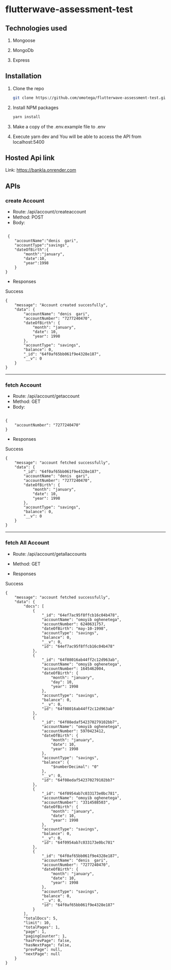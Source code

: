 # flutterwave-assessment-test


## Technologies used

1. Mongoose

2. MongoDb

3. Express

## Installation

1. Clone the repo
   ```sh
   git clone https://github.com/omotega/flutterwave-assessment-test.git
   ```
2. Install NPM packages
   ```sh
   yarn install
   ```
3. Make a copy of the .env.example file to .env 

4. Execute yarn dev and You will be able to access the API from localhost:5400


## Hosted Api link

Link: https://bankla.onrender.com


## APIs

### create Account

- Route: /api/account/createaccount
- Method: POST
- Body: 
```

 {
    "accountName":"denis  gari", 
    "accountType":"savings", 
    "dateOfBirth":{
        "month":"january",
        "date":10,
        "year":1998
    }
}

```
- Responses

Success
```
{
    "message": "Account created succesfully",
    "data": {
        "accountName": "denis  gari",
        "accountNumber": "7277240470",
        "dateOfBirth": {
            "month": "january",
            "date": 10,
            "year": 1998
        },
        "accountType": "savings",
        "balance": 0,
        "_id": "64f0af65bb061f9e4328e187",
        "__v": 0
    }
}
```

---

### fetch Account

- Route: /api/account/getaccount
- Method: GET
- Body: 
```

{
    "accountNumber": "7277240470"
}

```
- Responses

Success
```
{
    "message": "account fetched successfully",
    "data": {
        "_id": "64f0af65bb061f9e4328e187",
        "accountName": "denis  gari",
        "accountNumber": "7277240470",
        "dateOfBirth": {
            "month": "january",
            "date": 10,
            "year": 1998
        },
        "accountType": "savings",
        "balance": 0,
        "__v": 0
    }
}
```


---

### fetch All Account

- Route: /api/account/getallaccounts
- Method: GET

- Responses

Success
```
{
    "message": "account fetched successfully",
    "data": {
        "docs": [
            {
                "_id": "64ef7ac95f8ffcb16c04b478",
                "accountName": "omoyib oghenetega",
                "accountNumber": 6240631757,
                "dateOfBirth": "may-10-1998",
                "accountType": "savings",
                "balance": 0,
                "__v": 0,
                "id": "64ef7ac95f8ffcb16c04b478"
            },
            {
                "_id": "64f08016ab44ff2c12d963ab",
                "accountName": "omoyib oghenetega",
                "accountNumber": 1645462004,
                "dateOfBirth": {
                    "month": "january",
                    "day": 10,
                    "year": 1998
                },
                "accountType": "savings",
                "balance": 0,
                "__v": 0,
                "id": "64f08016ab44ff2c12d963ab"
            },
            {
                "_id": "64f08edaf542370279102bb7",
                "accountName": "omoyib oghenetega",
                "accountNumber": 5970423412,
                "dateOfBirth": {
                    "month": "january",
                    "date": 10,
                    "year": 1998
                },
                "accountType": "savings",
                "balance": {
                    "$numberDecimal": "0"
                },
                "__v": 0,
                "id": "64f08edaf542370279102bb7"
            },
            {
                "_id": "64f0954ab7c033173e0bc781",
                "accountName": "omoyib oghenetega",
                "accountNumber": "3314588503",
                "dateOfBirth": {
                    "month": "january",
                    "date": 10,
                    "year": 1998
                },
                "accountType": "savings",
                "balance": 0,
                "__v": 0,
                "id": "64f0954ab7c033173e0bc781"
            },
            {
                "_id": "64f0af65bb061f9e4328e187",
                "accountName": "denis  gari",
                "accountNumber": "7277240470",
                "dateOfBirth": {
                    "month": "january",
                    "date": 10,
                    "year": 1998
                },
                "accountType": "savings",
                "balance": 0,
                "__v": 0,
                "id": "64f0af65bb061f9e4328e187"
            }
        ],
        "totalDocs": 5,
        "limit": 10,
        "totalPages": 1,
        "page": 1,
        "pagingCounter": 1,
        "hasPrevPage": false,
        "hasNextPage": false,
        "prevPage": null,
        "nextPage": null
    }
}
```